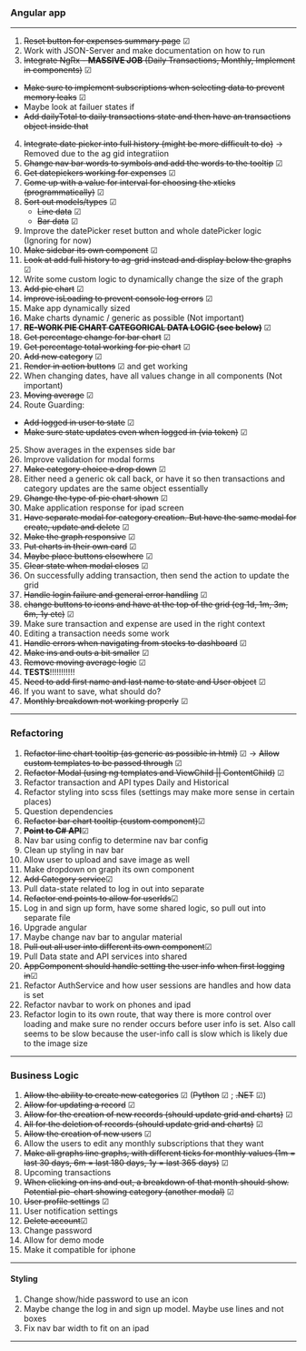 ### Angular app

---

1. ~~Reset button for expenses summary page~~ &#x2611;
2. Work with JSON-Server and make documentation on how to run
3. ~~Integrate NgRx - **MASSIVE JOB** (Daily Transactions, Monthly, Implement in components)~~ &#x2611;

- ~~Make sure to implement subscriptions when selecting data to prevent memory leaks~~ &#x2611;
- Maybe look at failuer states if
- ~~Add dailyTotal to daily transactions state and then have an transactions object inside that~~

4. ~~Integrate date picker into full history (might be more difficult to do)~~ -> Removed due to the ag gid integratiion
5. ~~Change nav bar words to symbols and add the words to the tooltip~~ &#x2611;
6. ~~Get datepickers working for expenses~~ &#x2611;
7. ~~Come up with a value for interval for choosing the xticks (programmatically)~~ &#x2611;
8. ~~Sort out models/types~~ &#x2611;
   - ~~Line data~~ &#x2611;
   - ~~Bar data~~ &#x2611;
9. Improve the datePicker reset button and whole datePicker logic (Ignoring for now)
10. ~~Make sidebar its own component~~ &#x2611;
11. ~~Look at add full history to ag-grid instead and display below the graphs~~ &#x2611;
12. Write some custom logic to dynamically change the size of the graph
13. ~~Add pie chart~~ &#x2611;
14. ~~Improve isLoading to prevent console log errors~~ &#x2611;
15. Make app dynamically sized
16. Make charts dynamic / generic as possible (Not important)
17. ~~**RE-WORK PIE CHART CATEGORICAL DATA LOGIC (see below)**~~ &#x2611;
18. ~~Get percentage change for bar chart~~ &#x2611;
19. ~~Get percentage total working for pie chart~~ &#x2611;
20. ~~Add new category~~ &#x2611;
21. ~~Render in action buttons~~ &#x2611; and get working
22. When changing dates, have all values change in all components (Not important)
23. ~~Moving average~~ &#x2611;
24. Route Guarding:

- ~~Add logged in user to state~~ &#x2611;
- ~~Make sure state updates even when logged in (via token)~~ &#x2611;

25. Show averages in the expenses side bar
26. Improve validation for modal forms
27. ~~Make category choice a drop down~~ &#x2611;
28. Either need a generic ok call back, or have it so then transactions and category updates are the same object essentially
29. ~~Change the type of pie chart shown~~ &#x2611;
30. Make application response for ipad screen
31. ~~Have separate modal for category creation. But have the same modal for create, update and delete~~ &#x2611;
32. ~~Make the graph responsive~~ &#x2611;
33. ~~Put charts in their own card~~ &#x2611;
34. ~~Maybe place buttons elsewhere~~ &#x2611;
35. ~~Clear state when modal closes~~ &#x2611;
36. On successfully adding transaction, then send the action to update the grid
37. ~~Handle login failure and general error handling~~ &#x2611;
38. ~~change buttons to icons and have at the top of the grid (eg 1d, 1m, 3m, 6m, 1y etc)~~ &#x2611;
39. Make sure transaction and expense are used in the right context
40. Editing a transaction needs some work
41. ~~Handle errors when navigating from stocks to dashboard~~ &#x2611;
42. ~~Make ins and outs a bit smaller~~ &#x2611;
43. ~~Remove moving average logic~~ &#x2611;
44. **TESTS**!!!!!!!!!!!
45. ~~Need to add first name and last name to state and User object~~ &#x2611;
46. If you want to save, what should do?
47. ~~Monthly breakdown not working properly~~ &#x2611;

---

### Refactoring

1. ~~Refactor line chart tooltip (as generic as possible in html)~~ &#x2611; -> ~~Allow custom templates to be passed through~~ &#x2611;
2. ~~Refactor Modal (using ng templates and ViewChild || ContentChild)~~ &#x2611;
3. Refactor transaction and API types Daily and Historical
4. Refactor styling into scss files (settings may make more sense in certain places)
5. Question dependencies
6. ~~Refactor bar chart tooltip (custom component)~~&#x2611;
7. ~~**Point to C# API**~~&#x2611;
8. Nav bar using config to determine nav bar config
9. Clean up styling in nav bar
10. Allow user to upload and save image as well
11. Make dropdown on graph its own component
12. ~~Add Category service~~&#x2611;
13. Pull data-state related to log in out into separate
14. ~~Refactor end points to allow for userIds~~&#x2611;
15. Log in and sign up form, have some shared logic, so pull out into separate file
16. Upgrade angular
17. Maybe change nav bar to angular material
18. ~~Pull out all user into different its own component~~&#x2611;
19. Pull Data state and API services into shared
20. ~~AppComponent should handle setting the user info when first logging in~~&#x2611;
21. Refactor AuthService and how user sessions are handles and how data is set
22. Refactor navbar to work on phones and ipad
23. Refactor login to its own route, that way there is more control over loading and make sure no render occurs before user info is set. Also call seems to be slow because the user-info call is slow which is likely due to the image size

---

### Business Logic

1. ~~Allow the ability to create new categories~~ &#x2611; (~~Python~~ &#x2611; ; ~~.NET~~ &#x2611;)
2. ~~Allow for updating a record~~ &#x2611;
3. ~~Allow for the creation of new records (should update grid and charts)~~ &#x2611;
4. ~~All for the deletion of records (should update grid and charts)~~ &#x2611;
5. ~~Allow the creation of new users~~ &#x2611;
6. Allow the users to edit any monthly subscriptions that they want
7. ~~Make all graphs line graphs, with different ticks for monthly values (1m = last 30 days, 6m = last 180 days, 1y = last 365 days)~~ &#x2611;
8. Upcoming transactions
9. ~~When clicking on ins and out, a breakdown of that month should show. Potential pie-chart showing category (another modal)~~ &#x2611;
10. ~~User profile settings~~ &#x2611;
11. User notification settings
12. ~~Delete account~~&#x2611;
13. Change password
14. Allow for demo mode
15. Make it compatible for iphone

---

#### Styling

1. Change show/hide password to use an icon
2. Maybe change the log in and sign up model. Maybe use lines and not boxes
3. Fix nav bar width to fit on an ipad

---
